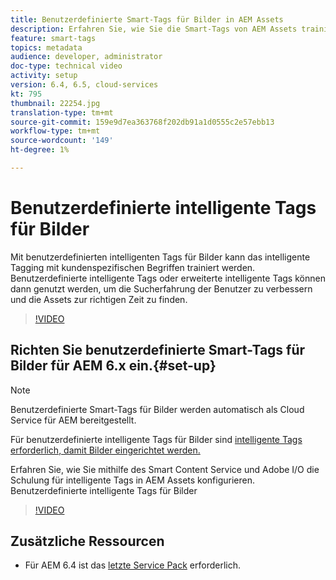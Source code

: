 ```yaml
---
title: Benutzerdefinierte Smart-Tags für Bilder in AEM Assets
description: Erfahren Sie, wie Sie die Smart-Tags von AEM Assets trainieren, um benutzerdefinierte Begriffe auf Assets anzuwenden.
feature: smart-tags
topics: metadata
audience: developer, administrator
doc-type: technical video
activity: setup
version: 6.4, 6.5, cloud-services
kt: 795
thumbnail: 22254.jpg
translation-type: tm+mt
source-git-commit: 159e9d7ea363768f202db91a1d0555c2e57ebb13
workflow-type: tm+mt
source-wordcount: '149'
ht-degree: 1%

---
```



# Benutzerdefinierte intelligente Tags für Bilder

Mit benutzerdefinierten intelligenten Tags für Bilder kann das intelligente Tagging mit kundenspezifischen Begriffen trainiert werden.
Benutzerdefinierte intelligente Tags oder erweiterte intelligente Tags können dann genutzt werden, um die Sucherfahrung der Benutzer zu verbessern und die Assets zur richtigen Zeit zu finden.

>[!VIDEO](https://video.tv.adobe.com/v/22254/?quality=12&learn=on)

## Richten Sie benutzerdefinierte Smart-Tags für Bilder für AEM 6.x ein.{#set-up}

>[!NOTE]
> Benutzerdefinierte Smart-Tags für Bilder werden automatisch als Cloud Service für AEM bereitgestellt.

Für benutzerdefinierte intelligente Tags für Bilder sind [intelligente Tags erforderlich, damit Bilder eingerichtet werden.](./image-smart-tags.md#set-up)

Erfahren Sie, wie Sie mithilfe des Smart Content Service und Adobe I/O die Schulung für intelligente Tags in AEM Assets konfigurieren. Benutzerdefinierte intelligente Tags für Bilder

>[!VIDEO](https://video.tv.adobe.com/v/23405/?quality=12&learn=on)

## Zusätzliche Ressourcen

* Für AEM 6.4 ist das [letzte Service Pack](https://docs.adobe.com/content/help/en/experience-manager-release-information/aem-release-updates/aem-releases-updates.html#aem-64) erforderlich.



